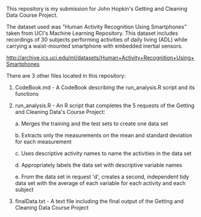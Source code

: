 This repository is my submission for John Hopkin's Getting and Cleaning Data Course Project. 

The dataset used was "Human Activity Recognition Using Smartphones" taken from UCI's Machine Learning Repository. This dataset includes 
recordings of 30 subjects performing activities of daily living (ADL) while carrying a waist-mounted smartphone with 
embedded inertial sensors. 

http://archive.ics.uci.edu/ml/datasets/Human+Activity+Recognition+Using+Smartphones

There are 3 other files located in this repository:

1. CodeBook.md - A CodeBook describing the run_analysis.R script and its functions
2. run_analysis.R - An R script that completes the 5 requests of the Getting and Cleaning Data's Course Project:

   a. Merges the training and the test sets to create one data set
   
   b. Extracts only the measurements on the mean and standard deviation for each measurement
   
   c. Uses descriptive activity names to name the activities in the data set
   
   d. Appropriately labels the data set with descriptive variable names
  
   e. From the data set in request 'd', creates a second, independent tidy data set with the average of each variable for each activity and 
      each subject
      
3. finalData.txt - A text file including the final output of the Getting and Cleaning Data Course Project
